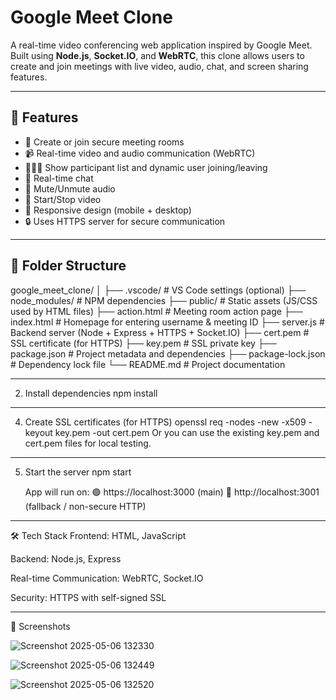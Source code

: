 # Google Meet Clone

A real-time video conferencing web application inspired by Google Meet. Built using **Node.js**, **Socket.IO**, and **WebRTC**, this clone allows users to create and join meetings with live video, audio, chat, and screen sharing features.

---

## 🚀 Features

- 🔐 Create or join secure meeting rooms
- 📹 Real-time video and audio communication (WebRTC)
- 🧑‍🤝‍🧑 Show participant list and dynamic user joining/leaving
- 💬 Real-time chat
- 🎤 Mute/Unmute audio
- 🎥 Start/Stop video
- 📱 Responsive design (mobile + desktop)
- 🔒 Uses HTTPS server for secure communication

---

## 📁 Folder Structure

google_meet_clone/
│
├── .vscode/ # VS Code settings (optional)
├── node_modules/ # NPM dependencies
├── public/ # Static assets (JS/CSS used by HTML files)
├── action.html # Meeting room action page
├── index.html # Homepage for entering username & meeting ID
├── server.js # Backend server (Node + Express + HTTPS + Socket.IO)
├── cert.pem # SSL certificate (for HTTPS)
├── key.pem # SSL private key
├── package.json # Project metadata and dependencies
├── package-lock.json # Dependency lock file
└── README.md # Project documentation

-----------------------------------------------------------------------------------------------------------

2. Install dependencies
   npm install

 ----------------------------------------------------------------------------------------------------------  
   
4. Create SSL certificates (for HTTPS)
   openssl req -nodes -new -x509 -keyout key.pem -out cert.pem
   Or you can use the existing key.pem and cert.pem files for local testing.
-----------------------------------------------------------------------------------------------------

5. Start the server
   npm start
   
   App will run on:
🟢 https://localhost:3000 (main)
🔵 http://localhost:3001 (fallback / non-secure HTTP)

-----------------------------------------------------------------------------------------------------------------

🛠 Tech Stack
Frontend: HTML, JavaScript

Backend: Node.js, Express

Real-time Communication: WebRTC, Socket.IO

Security: HTTPS with self-signed SSL

-----------------------------------------------------------------------------------------------------------------

📸 Screenshots

![Screenshot 2025-05-06 132330](https://github.com/user-attachments/assets/da2b15fb-0e76-4c16-b823-ed769d396849)

![Screenshot 2025-05-06 132449](https://github.com/user-attachments/assets/edea60dd-2466-4537-bcf7-f996e79d19b5)

![Screenshot 2025-05-06 132520](https://github.com/user-attachments/assets/c9e9889b-2048-4b07-903a-4a8b3cd83889)








